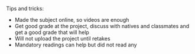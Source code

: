 Tips and tricks:
- Made the subject online, so videos are enough
- Get good grade at the project, discuss with natives and classmates and get a good grade that will help
- Will not upload the project until retakes
- Mandatory readings can help but did not read any
